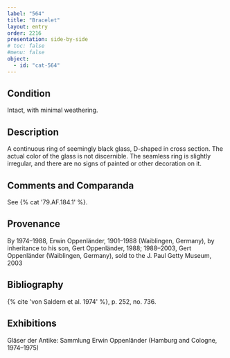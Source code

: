 ```yaml
---
label: "564"
title: "Bracelet"
layout: entry
order: 2216
presentation: side-by-side
# toc: false
#menu: false 
object:
  - id: "cat-564"
---
```


## Condition

Intact, with minimal weathering.

## Description

A continuous ring of seemingly black glass, D-shaped in cross section. The actual color of the glass is not discernible. The seamless ring is slightly irregular, and there are no signs of painted or other decoration on it.

## Comments and Comparanda

See {% cat '79.AF.184.1' %}.

## Provenance

By 1974–1988, Erwin Oppenländer, 1901–1988 (Waiblingen, Germany), by inheritance to his son, Gert Oppenländer, 1988; 1988–2003, Gert Oppenländer (Waiblingen, Germany), sold to the J. Paul Getty Museum, 2003

## Bibliography

{% cite 'von Saldern et al. 1974' %}, p. 252, no. 736.

## Exhibitions

Gläser der Antike: Sammlung Erwin Oppenländer (Hamburg and Cologne, 1974–1975)